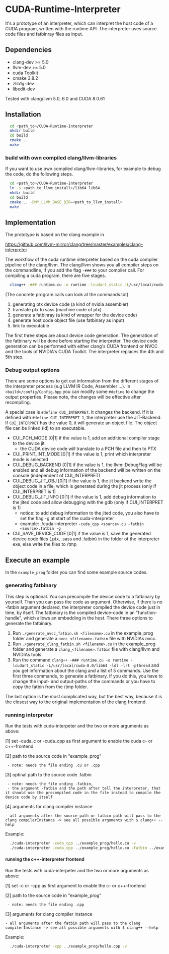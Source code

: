 # CUDA-Runtime-Interpreter
It's a prototype of an interpreter, which can interpret the host code of a CUDA program, written with the runtime API. The interpreter uses source code files and fatbinray files as input.

## Dependencies
- clang-dev >= 5.0
- llvm-dev >= 5.0
- cuda Toolkit
- cmake 3.8.2
- zlib1g-dev
- libedit-dev

Tested with clang/llvm 5.0, 6.0 and CUDA 8.0.61

## Installation

```bash
  cd <path_to>/CUDA-Runtime-Interpreter
  mkdir build
  cd build
  cmake ..
  make
```

### build with own compiled clang/llvm-libraries
If you want to use own compiled clang/llvm-libraries, for example to debug the code, do the following steps.

```bash
  cd <path_to>/CUDA-Runtime-Interpreter
  ln -s <path_to_llvm_install>/lib64 lib64
  mkdir build
  cd build
  cmake .. -DMY_LLVM_BASE_DIR=<path_to_llvm_install>
  make
```

## Implementation
The prototype is based on the clang example in

https://github.com/llvm-mirror/clang/tree/master/examples/clang-interpreter

The workflow of the cuda runtime interpreter based on the cuda compiler pipeline of the clang/llvm. The clang/llvm shows you all compiler steps on the commandline, if you add the flag `-###` to your compiler call. For compiling a cuda program, there are five stages.

```bash
  clang++ -### runtime.cu -o runtime -lcudart_static -L/usr/local/cuda-8.0/lib64 -ldl -lrt -pthread
```
(The concrete program calls can look at the commands.txt) 

1. generating ptx device code (a kind of nvidia assembler)
2. translate ptx to sass (machine code of ptx)
3. generate a fatbinray (a kind of wrapper for the device code)
4. generate host code object file (use fatbinary as input)
5. link to executable

The first three steps are about device code generation. The generation of the fatbinary will be done before starting the interpreter. The device code generation can be performed with either clang's CUDA frontend or NVCC and the tools of NVIDIA's CUDA Toolkit. The interpreter replaces the 4th and 5th step.

### Debug output options

There are some options to get out information from the different stages of the interpreter process (e.g LLVM IR Code, Assembler ...). In `<build>/config/Config.hpp` you can modify some `#define` to change the output properties. Please note, the changes will be effective after recompiling.

A special case is `#define CUI_INTERPRET`. It changes the backend. If it is defined with `#define CUI_INTERPRET 1`, the interpreter use the JIT-Backend. If `CUI_INTERPRET` has the value 0, it will generate an object file. The object file can be linked (ld) to an executable.

* CUI_PCH_MODE [0|1] if the value is 1, add an additional compiler stage to the device jit
  * the CUDA device code will translate to a PCH file and then to PTX 
* CUI_PRINT_INT_MODE [0|1] if the value is 1, print which interpreter mode is selected
* CUI_DEBUG_BACKEND [0|1] if the value is 1, the llvm::DebugFlag will be enabled and all debug information of the backend will be written on the console (independent of CUI_INTERPRET)
* CUI_DEBUG_JIT_OBJ [0|1] if the value is 1, the jit backend write the object code in a file, which is generated during the jit process (only if CUI_INTERPRET is 1)
* CUI_DEBUG_JIT_INFO [0|1] if the value is 1, add debug information to the jited code and allow debugging with the gdb (only if CUI_INTERPRET is 1)
  * notice: to add debug information to the jited code, you also have to set the flag -g at start of the cuda-interpreter
  * example: ./cuda-interpreter `-cuda_cpp <source>.cu -fatbin <source>.fatbin -g`
* CUI_SAVE_DEVICE_CODE [0|1] if the value is 1, save the generated device code files (.ptx, .sass and .fatbin) in the folder of the interpreter exe, else write the files to /tmp


## Execute an example
In the `example_prog` folder you can find some example source codes.

### generating fatbinary

This step is optional. You can precompile the device code to a fatbinary by yourself. Than you can pass the code as argument. Otherwise, if there is no -fatbin argument declared, the interpreter compiled the device code just in time, by itself. The fatbinary is the compiled device-code in an "function-handle", which allows an embedding in the host. There three options to generate the fatbinary.

1. Run `./generate_nvcc_fatbin.sh <filename>.cu` in the example_prog folder and generate a `nvcc_<filename>.fatbin` file with NVIDIAs nvcc.
2. Run `./generate_clang_fatbin.sh <filename>.cu` in the example_prog folder and generate a `clang_<filename>.fatbin` file with clang/llvm and NVIDIAs tools.
3. Run the command `clang++ -### runtime.cu -o runtime -lcudart_static -L/usr/local/cuda-8.0/lib64 -ldl -lrt -pthread` and you get information about the clang and a list of 5 commands. Use the first three commands, to generate a fatbinary. If you do this, you have to change the input- and output-paths of the commands or you have to copy the fatbin from the /tmp folder.

The last option is the most complicated way, but the best way, because it is the closest way to the original implementation of the clang frontend.

### running interpreter

Run the tests with cuda-interpeter and the two or more arguments as above:

 [1] set -cuda_c or -cuda_cpp as first argument to enable the cuda c- or c++-frontend 

 [2] path to the source code in "example_prog"
 
 	 - note: needs the file ending .cu or .cpp 
     
 [3] optinal path to the source code .fatbin
 
     - note: needs the file ending .fatbin,
     - the argument -fatbin and the path after tell the interpreter, that it should use the precompiled code in the file instead to compile the device code by itself 

 [4] arguments for clang compiler instance
 
 	- all arguments after the source path or fatbin path will pass to the clang compilerInstance -> see all possible arguments with $ clang++ --help

Example:
```bash
  ./cuda-interpreter -cuda_cpp ../example_prog/hello.cu -v
  ./cuda-interpreter -cuda_cpp ../example_prog/hello.cu -fatbin ../example_prog/runtime.fatbin -v
```

#### running the c++-interpreter frontend

Run the tests with cuda-interpeter and the two or more arguments as above:

 [1] set -c or -cpp as first argument to enable the c- or c++-frontend 

 [2] path to the source code in "example_prog"
 
 	 - note: needs the file ending .cpp 
     

 [3] arguments for clang compiler instance
 
 	- all arguments after the fatbin path will pass to the clang compilerInstance -> see all possible arguments with $ clang++ --help

Example:
```bash
  ./cuda-interpreter -cpp ../example_prog/hello.cpp -v
```
